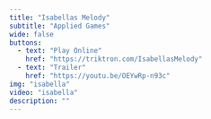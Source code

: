 ```yaml
---
title: "Isabellas Melody"
subtitle: "Applied Games"
wide: false
buttons:
  - text: "Play Online"
    href: "https://triktron.com/IsabellasMelody"
  - text: "Trailer"
    href: "https://youtu.be/OEYwRp-n93c"
img: "isabella"
video: "isabella"
description: ""
---
```

